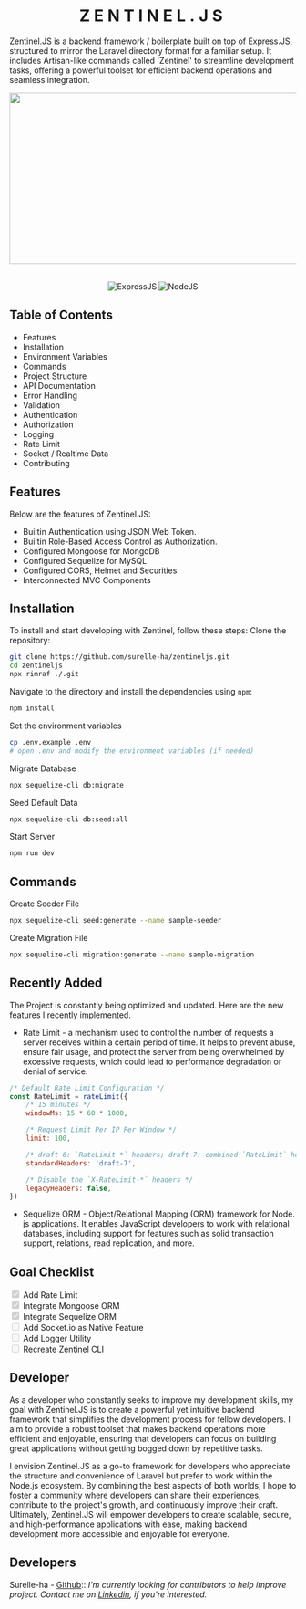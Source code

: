 <div align="center">
	<h1 style="letter-spacing: 7px">ZENTINEL.JS</h1>
</div>

Zentinel.JS is a backend framework / boilerplate built on top of Express.JS, structured to mirror the Laravel directory format for a familiar setup. It includes Artisan-like commands called 'Zentinel' to streamline development tasks, offering a powerful toolset for efficient backend operations and seamless integration.

<div id="badges" align="center">
	<div align="center">
		<img src="https://media2.giphy.com/media/bGgsc5mWoryfgKBx1u/200w.gif?cid=6c09b95248puaf5xo1jzqdo1jhpx9dg9aa99b6mwgo05b22o&ep=v1_gifs_search&rid=200w.gif&ct=g" width="600" height="300"/><br><br>
	</div>
</div>

<div align="center">

![ExpressJS](https://img.shields.io/badge/Express.JS-black?style=for-the-badge&logo=express)
![NodeJS](https://img.shields.io/badge/Node.JS-black?style=for-the-badge&logo=node.js)
</div>

## Table of Contents
- Features
- Installation
- Environment Variables
- Commands
- Project Structure
- API Documentation
- Error Handling
- Validation
- Authentication
- Authorization
- Logging
- Rate Limit
- Socket / Realtime Data
- Contributing

## Features
Below are the features of Zentinel.JS:
- Builtin Authentication using JSON Web Token.
- Builtin Role-Based Access Control as Authorization.
- Configured Mongoose for MongoDB 
- Configured Sequelize for MySQL
- Configured CORS, Helmet and Securities
- Interconnected MVC Components

## Installation
To install and start developing with Zentinel, follow these steps:
Clone the repository:
```bash 
git clone https://github.com/surelle-ha/zentineljs.git
cd zentineljs
npx rimraf ./.git
```
Navigate to the directory and install the dependencies using `npm`:
```bash 
npm install
```
Set the environment variables
```bash
cp .env.example .env
# open .env and modify the environment variables (if needed)
```
Migrate Database
```bash 
npx sequelize-cli db:migrate
```
Seed Default Data
```bash 
npx sequelize-cli db:seed:all
```
Start Server
```bash
npm run dev
```

## Commands
Create Seeder File
```bash 
npx sequelize-cli seed:generate --name sample-seeder
```
Create Migration File
```bash 
npx sequelize-cli migration:generate --name sample-migration
```

## Recently Added
The Project is constantly being optimized and updated. Here are the new features I recently implemented.
- Rate Limit - a mechanism used to control the number of requests a server receives within a certain period of time. It helps to prevent abuse, ensure fair usage, and protect the server from being overwhelmed by excessive requests, which could lead to performance degradation or denial of service.
```js
/* Default Rate Limit Configuration */
const RateLimit = rateLimit({
    /* 15 minutes */
	windowMs: 15 * 60 * 1000, 

    /* Request Limit Per IP Per Window */
	limit: 100, 

    /* draft-6: `RateLimit-*` headers; draft-7: combined `RateLimit` header */
	standardHeaders: 'draft-7',

    /* Disable the `X-RateLimit-*` headers */
	legacyHeaders: false, 
})
```
- Sequelize ORM - Object/Relational Mapping (ORM) framework for Node. js applications. It enables JavaScript developers to work with relational databases, including support for features such as solid transaction support, relations, read replication, and more.

## Goal Checklist
<input type="checkbox" checked disabled> Add Rate Limit <br>
<input type="checkbox" checked disabled> Integrate Mongoose ORM <br>
<input type="checkbox" checked disabled> Integrate Sequelize ORM <br>
<input type="checkbox" disabled> Add Socket.io as Native Feature <br>
<input type="checkbox" disabled> Add Logger Utility <br>
<input type="checkbox" disabled> Recreate Zentinel CLI <br>

## Developer
As a developer who constantly seeks to improve my development skills, my goal with Zentinel.JS is to create a powerful yet intuitive backend framework that simplifies the development process for fellow developers. I aim to provide a robust toolset that makes backend operations more efficient and enjoyable, ensuring that developers can focus on building great applications without getting bogged down by repetitive tasks.

I envision Zentinel.JS as a go-to framework for developers who appreciate the structure and convenience of Laravel but prefer to work within the Node.js ecosystem. By combining the best aspects of both worlds, I hope to foster a community where developers can share their experiences, contribute to the project's growth, and continuously improve their craft. Ultimately, Zentinel.JS will empower developers to create scalable, secure, and high-performance applications with ease, making backend development more accessible and enjoyable for everyone.

## Developers
Surelle-ha - [Github](https://github.com/surelle-ha)::
 _I'm currently looking for contributors to help improve project. Contact me on [Linkedin](https://www.linkedin.com/in/surellejs/), if you're interested._